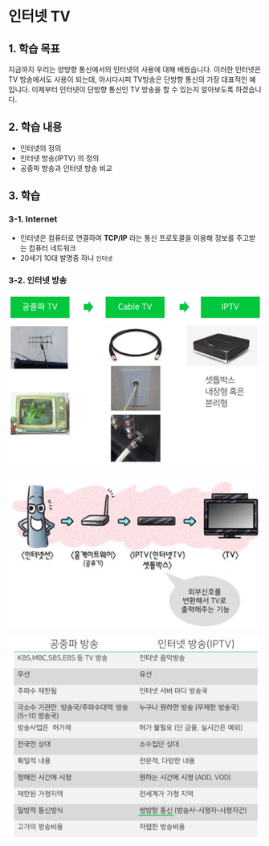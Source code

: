 # 인터넷 TV



## 1. 학습 목표

지금까지 우리는 양방향 통신에서의 인터넷의 사용에 대해 배웠습니다.
이러한 인터넷은 TV 방송에서도 사용이 되는데,
아시다시피 TV방송은 단방향 통신의 가장 대표적인 예입니다.
이제부터 인터넷이 단방향 통신인 TV 방송을 할 수 있는지 알아보도록 하겠습니다.



## 2. 학습 내용

- 인터넷의 정의
- 인터넷 방송(IPTV) 의 정의
- 공중파 방송과 인터넷 방송 비교



## 3. 학습

### 3-1.  Internet

- 인터넷은 컴퓨터로 연결하여 **TCP/IP** 라는 통신 프로토콜을 이용해 정보를 주고받는 컴퓨터 네트워크
- 20세기 10대 발명중 하나 `인터넷`



### 3-2. 인터넷 방송

![image-20200818130227351](images/image-20200818130227351.png)





![image-20200818130331202](images/image-20200818130331202.png)

![image-20200818130345704](images/image-20200818130345704.png)

